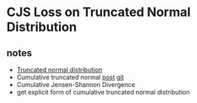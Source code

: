 # CJS Loss on Truncated Normal Distribution

## notes

- [Truncated normal distribution](https://en.wikipedia.org/wiki/Truncated_normal_distribution)
- Cumulative truncated normal [post](https://www.quora.com/How-can-one-restrict-the-cumulative-distribution-function-of-a-truncated-normal-in-such-a-way-that-the-resulting-probability-mass-function-is-the-same-with-the-one-resulting-from-solving-the-system-described) [git](https://github.com/toshas/torch_truncnorm/blob/main/TruncatedNormal.py)
- Cumulative Jensen-Shannon Divergence
- get explicit form of cumulative truncated normal distribution